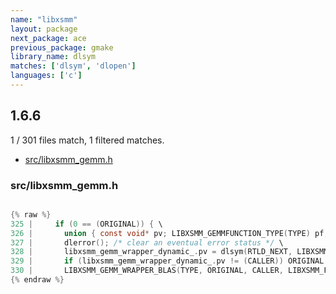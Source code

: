 ```yaml
---
name: "libxsmm"
layout: package
next_package: ace
previous_package: gmake
library_name: dlsym
matches: ['dlsym', 'dlopen']
languages: ['c']
---
```

## 1.6.6
1 / 301 files match, 1 filtered matches.

 - [src/libxsmm_gemm.h](#srclibxsmm_gemmh)

### src/libxsmm_gemm.h

```c

{% raw %}
325 |     if (0 == (ORIGINAL)) { \
326 |       union { const void* pv; LIBXSMM_GEMMFUNCTION_TYPE(TYPE) pf; } libxsmm_gemm_wrapper_dynamic_ = { 0 }; \
327 |       dlerror(); /* clear an eventual error status */ \
328 |       libxsmm_gemm_wrapper_dynamic_.pv = dlsym(RTLD_NEXT, LIBXSMM_STRINGIFY(LIBXSMM_FSYMBOL(LIBXSMM_TPREFIX(TYPE, gemm)))); \
329 |       if (libxsmm_gemm_wrapper_dynamic_.pv != (CALLER)) ORIGINAL = libxsmm_gemm_wrapper_dynamic_.pf; \
330 |       LIBXSMM_GEMM_WRAPPER_BLAS(TYPE, ORIGINAL, CALLER, LIBXSMM_FSYMBOL(LIBXSMM_TPREFIX(TYPE, gemm))); \
{% endraw %}

```